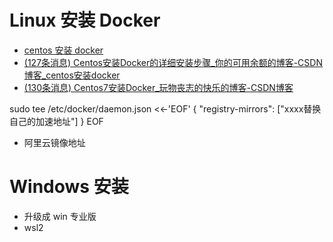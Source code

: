 # Linux 安装 Docker
- [centos 安装 docker](https://blog.csdn.net/puzi0315/article/details/121140518?ops_request_misc=%257B%2522request%255Fid%2522%253A%2522166341448216782425161574%2522%252C%2522scm%2522%253A%252220140713.130102334..%2522%257D&request_id=166341448216782425161574&biz_id=0&utm_medium=distribute.pc_search_result.none-task-blog-2~all~sobaiduend~default-1-121140518-null-null.142^v47^pc_rank_34_default_23,201^v3^control_1&utm_term=centos%20%E5%AE%89%E8%A3%85%20docker&spm=1018.2226.3001.4187)
- [(127条消息) Centos安装Docker的详细安装步骤_你的可用余额的博客-CSDN博客_centos安装docker](https://blog.csdn.net/PyongSen/article/details/123053374?ops_request_misc=%257B%2522request%255Fid%2522%253A%2522166476581616782391879430%2522%252C%2522scm%2522%253A%252220140713.130102334..%2522%257D&request_id=166476581616782391879430&biz_id=0&utm_medium=distribute.pc_search_result.none-task-blog-2~all~sobaiduend~default-1-123053374-null-null.142^v51^control,201^v3^add_ask&utm_term=centos%E5%AE%89%E8%A3%85%20docker&spm=1018.2226.3001.4187)
- [(130条消息) Centos7安装Docker_玩物丧志的快乐的博客-CSDN博客](https://blog.csdn.net/qq_26400011/article/details/113856681?ops_request_misc=%257B%2522request%255Fid%2522%253A%2522166501678616782395373951%2522%252C%2522scm%2522%253A%252220140713.130102334..%2522%257D&request_id=166501678616782395373951&biz_id=0&utm_medium=distribute.pc_search_result.none-task-blog-2~all~top_positive~default-1-113856681-null-null.142^v51^control,201^v3^add_ask&utm_term=centos7%E5%AE%89%E8%A3%85docker&spm=1018.2226.3001.4187)


sudo tee /etc/docker/daemon.json <<-'EOF'
{
  "registry-mirrors": ["xxxx替换自己的加速地址"]
}
EOF

- 阿里云镜像地址

# Windows 安装
- 升级成 win 专业版
- wsl2